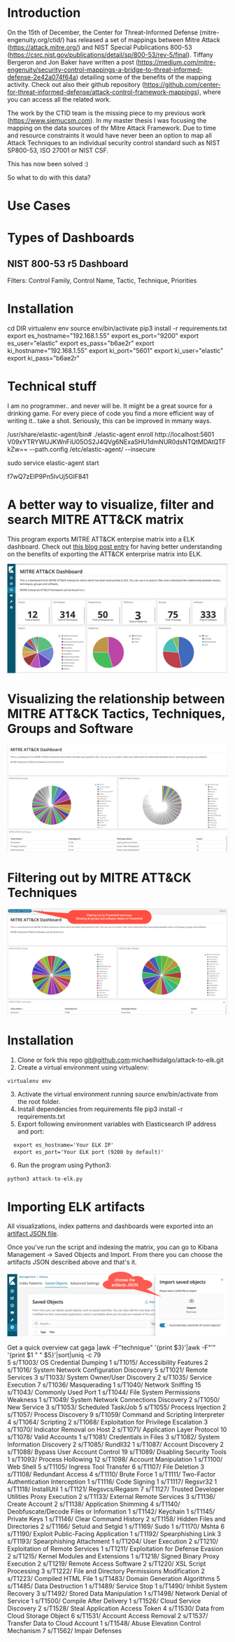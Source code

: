 # Introduction
On the 15th of December, the Center for Threat-Informed Defense (mitre-engenuity.org/ctid/) has released a set of mappings between Mitre Attack (https://attack.mitre.org/) and NIST Special Publications 800-53 (https://csrc.nist.gov/publications/detail/sp/800-53/rev-5/final). Tiffany Bergeron and Jon Baker have written a post (https://medium.com/mitre-engenuity/security-control-mappings-a-bridge-to-threat-informed-defense-2e42a074f64a) detailing some of the benefits of the mapping activity. Check out also their github repository (https://github.com/center-for-threat-informed-defense/attack-control-framework-mappings), where you can access all the related work.

The work by the CTID team is the missing piece to my previous work (https://www.siemucsm.com). In my master thesis I was focusing the mapping on the data sources of thr Mitre Attack Framework. Due to time and resource constraints it would have never been an option to map all Attack Techniques to an individual security control standard such as NIST SP800-53, ISO 27001 or NIST CSF.

This has now been solved :)

So what to do with this data?



# Use Cases


# Types of Dashboards

## NIST 800-53 r5 Dashboard
Filters: Control Family, Control Name, Tactic, Technique, Priorities


# Installation

cd DIR
virtualenv env
source env/bin/activate
pip3 install -r requirements.txt 
export es_hostname="192.168.1.55"
export es_port="9200"
export es_user="elastic"
export es_pass="b6ae2r"
export ki_hostname="192.168.1.55"
export ki_port="5601"
export ki_user="elastic"
export ki_pass="b6ae2r"


# Technical stuff

I am no programmer.. and never will be. It might be a great source for a drinking game. For every piece of code you find a more efficient way of writing it.. take a shot. Seriously, this can be improved in mmany ways.








/usr/share/elastic-agent/bin# ./elastic-agent enroll http://localhost:5601 V09xYTRYWUJKWnFiU05OS2J4QVg6NExaSHU1dmNUR0dsNTQtMDAtQTFkZw== --path.config /etc/elastic-agent/ --insecure

sudo service elastic-agent start

f7wQ7zEIP9Pn5IvUj5GlF841






# A better way to visualize, filter and search MITRE ATT&CK matrix

This program exports MITRE ATT&amp;CK enterpise matrix into a ELK dashboard. Check out [this blog post entry](https://blog.michaelhidalgo.info/2019/01/mitre-att-as-kibana-dashboard-part-ll.html) for having better understanding on the benefits of exporting the ATT&CK enterprise matrix into ELK.

![Alt text](/img/platform.jpg?raw=true "MITRE ATT&CK Dashboard")

# Visualizing the relationship between MITRE ATT&CK Tactics, Techniques, Groups and Software

![Alt text](/img/dashboard-software-groups.jpg?raw=true "ELK artifacts")


# Filtering out by MITRE ATT&CK Techniques

![Alt text](/img/ps-filter.jpg?raw=true "ELK artifacts")

# Installation
1. Clone or fork this repo git@github.com:michaelhidalgo/attack-to-elk.git
2. Create a virtual environment using virtualenv:
```
virtualenv env
```

3. Activate the virtual environment running source env/bin/activate from the root folder.
5. Install dependencies from requirements file pip3 install -r requirements.txt
5. Export following environment variables with Elasticsearch IP address and port:
 ```
   export es_hostname='Your ELK IP'
   export es_port='Your ELK port (9200 by default)'
  ```
6. Run the program using Python3:
``` python
python3 attack-to-elk.py
```
# Importing ELK artifacts

All visualizations, index patterns and dashboards were exported into an [artifact JSON file](https://github.com/michaelhidalgo/attack-to-elk/tree/master/elk-artifacts).

Once you've run the script and indexing the matrix, you can go to Kibana Management -> Saved Objects and Import. From there you can choose the artifacts JSON described above and that's it.


![Alt text](/img/artifact-import.jpg?raw=true "ELK artifacts")






Get a quick overview
cat gaga |awk -F"technique" '{print $3}'|awk -F"'" '{print $1 " " $5}'|sort|uniq -c
     79  
      5 s/T1003/ OS Credential Dumping
      1 s/T1015/ Accessibility Features
      2 s/T1016/ System Network Configuration Discovery
      5 s/T1021/ Remote Services
      3 s/T1033/ System Owner/User Discovery
      2 s/T1035/ Service Execution
      7 s/T1036/ Masquerading
      1 s/T1040/ Network Sniffing
     15 s/T1043/ Commonly Used Port
      1 s/T1044/ File System Permissions Weakness
      1 s/T1049/ System Network Connections Discovery
      2 s/T1050/ New Service
      3 s/T1053/ Scheduled Task/Job
      5 s/T1055/ Process Injection
      2 s/T1057/ Process Discovery
      9 s/T1059/ Command and Scripting Interpreter
      4 s/T1064/ Scripting
      2 s/T1068/ Exploitation for Privilege Escalation
      3 s/T1070/ Indicator Removal on Host
      2 s/T1071/ Application Layer Protocol
     10 s/T1078/ Valid Accounts
      1 s/T1081/ Credentials in Files
      3 s/T1082/ System Information Discovery
      2 s/T1085/ Rundll32
      1 s/T1087/ Account Discovery
      2 s/T1088/ Bypass User Account Control
     19 s/T1089/ Disabling Security Tools
      1 s/T1093/ Process Hollowing
     12 s/T1098/ Account Manipulation
      1 s/T1100/ Web Shell
      5 s/T1105/ Ingress Tool Transfer
      6 s/T1107/ File Deletion
      3 s/T1108/ Redundant Access
      4 s/T1110/ Brute Force
      1 s/T1111/ Two-Factor Authentication Interception
      1 s/T1116/ Code Signing
      1 s/T1117/ Regsvr32
      1 s/T1118/ InstallUtil
      1 s/T1121/ Regsvcs/Regasm
      7 s/T1127/ Trusted Developer Utilities Proxy Execution
      2 s/T1133/ External Remote Services
      3 s/T1136/ Create Account
      2 s/T1138/ Application Shimming
      4 s/T1140/ Deobfuscate/Decode Files or Information
      1 s/T1142/ Keychain
      1 s/T1145/ Private Keys
      1 s/T1146/ Clear Command History
      2 s/T1158/ Hidden Files and Directories
      2 s/T1166/ Setuid and Setgid
      1 s/T1169/ Sudo
      1 s/T1170/ Mshta
      6 s/T1190/ Exploit Public-Facing Application
      1 s/T1192/ Spearphishing Link
      3 s/T1193/ Spearphishing Attachment
      1 s/T1204/ User Execution
      2 s/T1210/ Exploitation of Remote Services
      1 s/T1211/ Exploitation for Defense Evasion
      2 s/T1215/ Kernel Modules and Extensions
      1 s/T1218/ Signed Binary Proxy Execution
      2 s/T1219/ Remote Access Software
      2 s/T1220/ XSL Script Processing
      3 s/T1222/ File and Directory Permissions Modification
      2 s/T1223/ Compiled HTML File
      1 s/T1483/ Domain Generation Algorithms
      5 s/T1485/ Data Destruction
      1 s/T1489/ Service Stop
      1 s/T1490/ Inhibit System Recovery
      3 s/T1492/ Stored Data Manipulation
      1 s/T1498/ Network Denial of Service
      1 s/T1500/ Compile After Delivery
      1 s/T1526/ Cloud Service Discovery
      2 s/T1528/ Steal Application Access Token
      4 s/T1530/ Data from Cloud Storage Object
      6 s/T1531/ Account Access Removal
      2 s/T1537/ Transfer Data to Cloud Account
      1 s/T1548/ Abuse Elevation Control Mechanism
      7 s/T1562/ Impair Defenses

